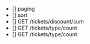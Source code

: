 - [] paging
- [] sort
- [] GET /tickets/discount/sum
- [] GET /tickets/type/count
- [] GET /tickets/type/count
